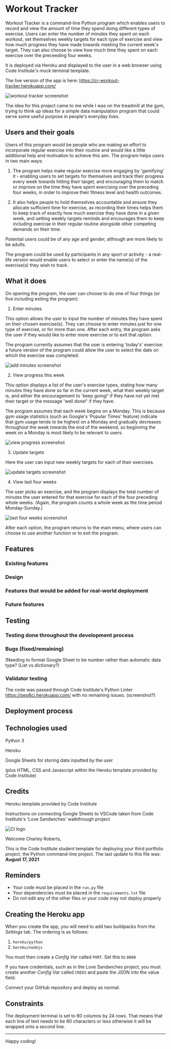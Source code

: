 # Workout Tracker

Workout Tracker is a command-line Python program which enables users to record and view the amount of time they spend doing different types of exercise. Users can enter the number of minutes they spent on each workout, set themselves weekly targets for each type of exercise and view how much progress they have made towards meeting the current week's target. They can also choose to view how much time they spent on each exercise over the preceeding four weeks.

It is deployed via Heroku and displayed to the user in a web browser using Code Institute's mock terminal template.

The live version of the app is here: https://cr-workout-tracker.herokuapp.com/

![workout tracker screenshot](images/workout-tracker-screenshot.png)

The idea for this project came to me while I was on the treadmill at the gym, trying to think up ideas for a simple data manipulation program that could serve some useful purpose in people's everyday lives.

## Users and their goals

Users of this program would be people who are making an effort to incorporate regular exercise into their routine and would like a little additional help and motivation to achieve this aim. The program helps users in two main ways:

1. The program helps make regular exercise more engaging by 'gamifying' it - enabling users to set targets for themselves and track their progress every week towards hitting their target, and encouraging them to match or improve on the time they have spent exercising over the preceding four weeks, in order to improve their fitness level and health outcomes.

2. It also helps people to hold themselves accountable and ensure they allocate sufficient time for exercise, as recording their times helps them to keep track of exactly how much exercise they have done in a given week, and setting weekly targets reminds and encourages them to keep including exercise in their regular routine alongside other competing demands on their time.

Potential users could be of any age and gender, although are more likely to be adults. 

The program could be used by participants in any sport or activity - a real-life version would enable users to select or enter the name(s) of the exercise(s) they wish to track.

## What it does

On opening the program, the user can choose to do one of four things (or five including exiting the program):

1. Enter minutes

This option allows the user to input the number of minutes they have spent on their chosen exercise(s). They can choose to enter minutes just for one type of exercise, or for more than one.  After each entry, the program asks the user if they would like to enter more exercise or to exit that option.

The program currently assumes that the user is entering 'today's' exercise: a future version of the program could allow the user to select the date on which the exercise was completed.

![add minutes screenshot](images/option-1-screenshot.png)

2. View progress this week

This option displays a list of the user's exercise types, stating how many minutes they have done so far in the current week, what their weekly target is, and either the encouragement to 'keep going!' if they have not yet met their target or the message 'well done!' if they have.  

The program assumes that each week begins on a Monday.  This is because gym usage statistics (such as Google's 'Popular Times' feature) indicate that gym usage tends to be highest on a Monday and gradually decreases throughout the week towards the end of the weekend, so beginning the week on a Monday is most likely to be relevant to users.

![view progress screenshot](images/option-2-screenshot.png)

3. Update targets

Here the user can input new weekly targets for each of their exercises.

![update targets screenshot](images/option-3-screenshot.png)

4. View last four weeks

The user picks an exercise, and the program displays the total number of minutes the user entered for that exercise for each of the four preceding whole weeks.  (Again, the program counts a whole week as the time period Monday-Sunday.)

![last four weeks screenshot](images/option-4-screenshot.png)

After each option, the program returns to the main menu, where users can choose to use another function or to exit the program.

## Features

### Existing features

### Design

### Features that would be added for real-world deployment

### Future features

## Testing

### Testing done throughout the development process

### Bugs (fixed/remaining)

(Needing to format Google Sheet to be number rather than automatic data type?
(List vs dictionary?)

### Validator testing

The code was passed through Code Institute's Python Linter https://pep8ci.herokuapp.com/ with no remaining issues. (screenshot?)

## Deployment process

## Technologies used

Python 3

Heroku

Google Sheets for storing data inputted by the user

(plus HTML, CSS and Javascript within the Heroku template provided by Code Institute)

## Credits

Heroku template provided by Code Institute

Instructions on connecting Google Sheets to VSCode taken from Code Institute's 'Love Sandwiches' walkthrough project

![CI logo](https://codeinstitute.s3.amazonaws.com/fullstack/ci_logo_small.png)

Welcome Charley Roberts,

This is the Code Institute student template for deploying your third portfolio project, the Python command-line project. The last update to this file was: **August 17, 2021**

## Reminders

* Your code must be placed in the `run.py` file
* Your dependencies must be placed in the `requirements.txt` file
* Do not edit any of the other files or your code may not deploy properly

## Creating the Heroku app

When you create the app, you will need to add two buildpacks from the _Settings_ tab. The ordering is as follows:

1. `heroku/python`
2. `heroku/nodejs`

You must then create a _Config Var_ called `PORT`. Set this to `8000`

If you have credentials, such as in the Love Sandwiches project, you must create another _Config Var_ called `CREDS` and paste the JSON into the value field.

Connect your GitHub repository and deploy as normal.

## Constraints

The deployment terminal is set to 80 columns by 24 rows. That means that each line of text needs to be 80 characters or less otherwise it will be wrapped onto a second line.

-----
Happy coding!